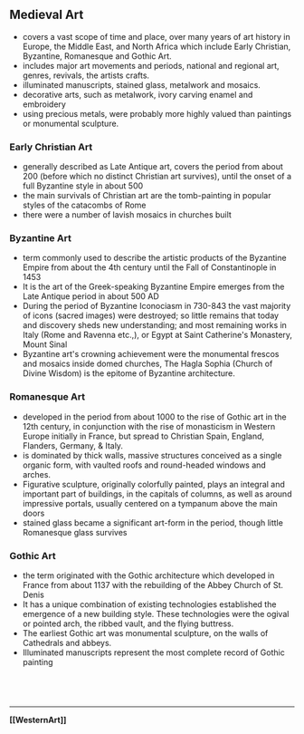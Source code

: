 ## Medieval Art
- covers a vast scope of time and place, over many years of art history in Europe, the Middle East, and North Africa which include Early Christian, Byzantine, Romanesque and Gothic Art.
- includes major art movements and periods, national and regional art, genres, revivals, the artists crafts.
- illuminated manuscripts, stained glass, metalwork and mosaics.
- decorative arts, such as metalwork, ivory carving enamel and embroidery
- using precious metals, were probably more highly valued  than paintings or monumental sculpture.

### Early Christian Art
- generally described as Late Antique art, covers the period from about 200 (before which no distinct Christian art survives), until the onset of a full Byzantine style in about 500
- the main survivals of Christian art are the tomb-painting in popular styles of the catacombs of Rome
- there were a number of lavish mosaics in churches built

### Byzantine Art
- term commonly used to describe the artistic products of the Byzantine Empire from about the 4th century until the Fall of Constantinople in 1453
- It is the art of the Greek-speaking Byzantine Empire emerges from the Late Antique period in about 500 AD
- During the period of Byzantine Iconociasm in 730-843 the vast majority of icons (sacred images) were destroyed; so little remains that today and discovery sheds new understanding; and most remaining works in Italy (Rome and Ravenna etc.,), or Egypt at Saint Catherine's Monastery, Mount Sinal
- Byzantine art's crowning achievement were the monumental frescos and mosaics inside domed churches, The Hagla Sophia (Church of Divine Wisdom) is the epitome of Byzantine architecture.

### Romanesque Art
- developed in the period from about 1000 to the rise of Gothic art in the 12th century, in conjunction with the rise of monasticism in Western Europe initially in France, but spread to Christian Spain, England, Flanders, Germany, & Italy.
- is dominated by thick walls, massive structures conceived as a single organic form, with vaulted roofs and round-headed windows and arches.
- Figurative sculpture, originally colorfully painted, plays an integral and important part of buildings, in the capitals of columns, as well as around impressive portals, usually centered on a tympanum above the main doors
- stained glass became a significant art-form in the period, though little Romanesque glass survives

### Gothic Art
- the term originated with the Gothic architecture which developed in France from about 1137 with the rebuilding of the Abbey Church of St. Denis
- It has a unique combination of existing technologies established the emergence of a new building style. These technologies were the ogival or pointed arch, the ribbed vault, and the flying buttress.
- The earliest Gothic art was monumental sculpture, on the walls of Cathedrals and abbeys.
- Illuminated manuscripts represent the most complete record of Gothic painting

<br>

# 
---
**[[WesternArt]]**